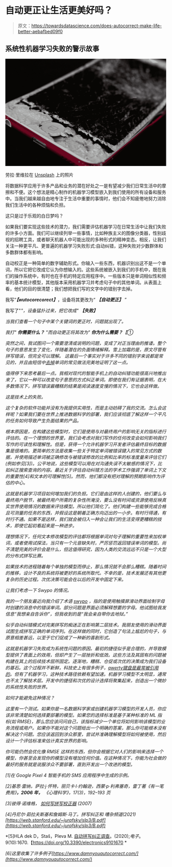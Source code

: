 # 自动更正让生活更美好吗？

> 原文：<https://towardsdatascience.com/does-autocorrect-make-life-better-aebafbed09f0>

## 系统性机器学习失败的警示故事

![](img/72981c1469f9153c9477390af681961f.png)

劳拉·里维拉在 [Unsplash](https://unsplash.com?utm_source=medium&utm_medium=referral) 上的照片

将数据科学应用于许多产品和业务的潜在好处之一是有望减少我们日常生活中的摩擦和不便。这个想法是精心制作的机器学习模型嵌入到我们使用的所有设备和服务中。当我们越来越自由地专注于生活中重要的事情时，他们会不知疲倦地努力消除我们生活中的各种烦恼和负担。

这只是过于乐观的白日梦吗？

如果我们要实现这些技术的潜力，我们需要评估机器学习在日常生活中让我们失败的许多小方面。我们可以继续列举一些事情，比如种族主义的图像分类器，性别歧视的招聘工具，或者聊天机器人中可能出现的多种形式的精神变态。相反，让我们关注一种更平凡、更普遍的机器学习失败形式:自动纠错，这种失败对少数群体和多数群体都有影响。

自动校正是一种简单的数字辅助形式。你输入一些东西，机器识别出这不是一个单词，所以它把它改成它认为你想输入的。这些系统被嵌入到我们的手机中，既在我们的操作系统中，有时也在手机的特定应用程序中。一些版本只是单词相似性和频率的基本统计模型，其他版本采用机器学习并考虑句子中的其他单词。从表面上看，他们的目的很清楚；我们想把我们写的文字中的错别字去掉。

我写“***【wutocorecorect】***，设备将其更改为“ ***【自动更正】*** ”

我写了"*"，设备猛扑过来，把它改成" ***【失败】****

*当我们查看一个句子中某个关键词的更正时，问题就出现了。*

*我打" ***你需要什么？*** "而自动更正将其改为" ***你为什么需要？***【①*

*突然之间，我试图问一个需要澄清或说明的问题，变成了对正当理由的推诿。整个句子的意思发生了变化，伴随着潜在的负面情绪解释。雪上加霜的是，原文尽管有拼写错误，但完全可以理解。 这最后一个事实对于许多不同的错别字来说都是常见的，并且由短信中[去掉](https://en.wikipedia.org/wiki/Disemvoweling)单词的常见做法完美地证明了这一点。*

*值得停下来思考最后一点。我相对现代的智能手机上的自动纠错功能很高兴地推出来了，它以一种可以改变句子意思的方式纠正单词。即使在我们有证据表明，在大多数情况下，拼写错误最糟糕的结果是阅读速度变慢的情况下，它也会这样做。*

*这是技术上的失败。*

*这个复杂的软件功能并没有为我提供实用性，而是主动妨碍了我的交流。怎么会这样呢？如果我们要在世界上推进数据科学的部署，我们应该彻底了解这样一个平凡的任务如何导致产生负面结果的产品。*

*根本原因是，在构建这些模型时，它们是使用与对最终用户的影响无关的指标进行评估的。在一个理想的世界里，我们会考虑对我们写作的任何改变会如何影响我们写作的可读性和理解性。但是，获得一个允许机器学习开发者评估最终目标的数据集是很难的。更简单的方法是收集一些关于特定单词被错误键入的常见方式的数据，并使用描述单词被正确修改与被错误修改的比例和比率的标准度量来评估它们(例如参见[3])。公平地说，这些模型可以用在对沟通失误不太敏感的情况下，比如纠正搜索查询的内容。最近关于评估自动纠错方法的学术工作强调了单词上下文的重要性[4]和文本的可理解性[5]。然而，他们都没有把对理解的预期影响作为评估的中心。*

*这就是机器学习项目如何增加我们的负担。它们是由这样的人创建的，他们要么与最终用户脱节，被最终用户所需的复杂性所淹没，要么没有时间或资源使用反映真实世界使用情况的数据来评估模型。所以他们简化了。他们构建一些能够完成合格且可测量的任务的东西，并假设这是朝着正确方向迈出的一小步。有时行得通，有时行不通。如果不是这样，我们就会被归入一种会让我们的生活变得更糟糕的技术，即使它起初看起来是一种进步。*

*理想情况下，任何文本修改模型的评估都将根据单词对句子理解的重要性来加权单词，或者使用试探法，当只有一个元音缺失时，严厉惩罚返回错误单词的模型。尚不清楚完美的评价会是什么，但这值得研究，因为人类的交流远远不只是一个大型的分布式拼写比赛。*

*如果技术的进程随着每个单独的模型而停止，那么情况就不会那么糟糕。随着时间的推移，设计不良的系统将被更好的系统所取代。不幸的是，技术发展还有其他更复杂的历史过程。次优决策可能会在以后的开发中固定下来。*

*让我们考虑一下 *Swypo* 的情况。*

*我的一个朋友最近向我介绍了术语 [*swypo*](https://www.urbandictionary.com/define.php?term=Swypo) ，指的是使用触摸屏滑动界面绘制字母时创建的消息中的错误单词。部分问题是界面必须解释想要的字母。他试图给我发信息“我想亲自告诉你”，但我收到的是“我会亲自带你去地狱。”*

*似乎自动纠错模式对完美拼写的痴迷正在影响第二层技术。我朋友使用的滑动界面试图生成拼写正确的单词序列。在这样做的同时，它创造了句法上尴尬的句子，与原意相差甚远，以至于它们促成了一种新的喜剧形式。*

*这就是机器学习失败成为系统性问题的原因。最初的捷径似乎是合理的，并导致模型提供了表面上的效用，但却产生了一层挫折和低效。这些方法及其固有的问题被构建在其上的后续技术层所固定。逐渐地，糟糕、仓促或次优的决策成为我们设备的基石。这个过程并不新鲜，科技史上有很多例子，[*qwerty*键盘是最常被引用的](https://blogs.cornell.edu/info2040/2015/12/03/path-dependency-of-technology-typewriter-and-synthesizer/)。但有了机器学习，这种技术路径依赖有望加速。机器学习模型不太明显，通常也不太了解技术层。开发中的捷径和次优的设计选择将聚集起来，创造出一个微妙的系统性失败的世界。*

*如何才能避免这种情况？*

*这里有一个测试。如果你是一名数据科学家或创建机器学习模型的开发人员，你应该非常清楚如何选择要部署的模型。如果您的选择标准是基于某种标准的 ML 指标(如 RMSE)，那么您应该问问自己，该指标减少一个单位将如何影响该模型的业务流程或用户。如果你不能对这个问题给出一个明确的答案，那么你可能根本没有解决这个问题。您应该返回到涉众那里，尝试并准确理解模型将如何被使用，然后设计一个评估标准来估计真实世界的影响。*

*你可能仍然会优化像 RMSE 这样的东西，但你会根据它对人们的影响来选择一个模型，你甚至会发现你的模型没有增加任何价值。在这种情况下，你能为社会做的最好的服务就是说服涉众不要部署，直到开发出一个改进的模型。*

*[1]在 Google Pixel 4 智能手机的 SMS 应用程序中生成的示例。*

*[2]基思·雷纳，萨拉·j·怀特，丽贝卡·l·约翰逊，西蒙·p·利弗塞奇，雷丁著《有一笔费用》**，2006 年，**
《心理科学》，17(3)，192–193 页*

*[3]彼得·诺维格， [*如何写拼写校正器*](http://norvig.com/spell-correct.html) *(2007)**

*[4]丹尼尔·茹拉夫斯基和詹姆斯·马丁。拼写纠正和
嘈杂频道(2021)[https://web.stanford.edu/~jurafsky/slp3/B.pdf](https://web.stanford.edu/~jurafsky/slp3/B.pdf)*

*[5]HLA dek D，Staš，Pleva M. [自动拼写纠正调查](https://www.mdpi.com/2079-9292/9/10/1670/pdf)。(2020);*电子*。9(10):1670.【https://doi.org/10.3390/electronics9101670 *

*[6]这里收集了许多例子[https://www.damnyouautocorrect.com/](https://www.damnyouautocorrect.com/)*